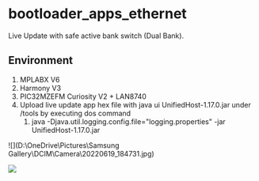 # bootloader_apps_ethernet

Live Update with safe active bank switch (Dual Bank).

## Environment

1. MPLABX V6
2. Harmony V3
3. PIC32MZEFM Curiosity V2 + LAN8740
4. Upload live update app hex file with java ui UnifiedHost-1.17.0.jar under /tools by executing dos command
   1. java -Djava.util.logging.config.file="logging.properties" -jar UnifiedHost-1.17.0.jar

![](D:\OneDrive\Pictures\Samsung Gallery\DCIM\Camera\20220619_184731.jpg)

![](D:\OneDrive\Pictures\Microchip\curiosity_v2_plus_lan8740_docklight.PNG)